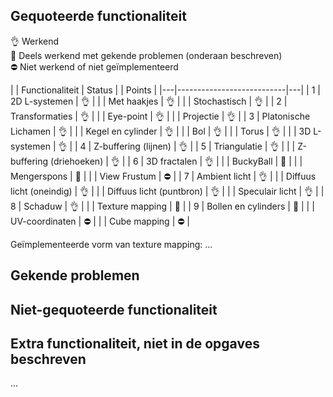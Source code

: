 ## Gequoteerde functionaliteit

:ok_hand: Werkend  
:construction_worker: Deels werkend met gekende problemen (onderaan beschreven)  
:no_entry: Niet werkend of niet geïmplementeerd  


|   | Functionaliteit       | Status |       | Points |
|---|---------------------------|---|
| 1 | 2D L-systemen             | :ok_hand: |
|   | Met haakjes               | :ok_hand: |
|   | Stochastisch              | :ok_hand: |
| 2 | Transformaties            | :ok_hand: |
|   | Eye-point                 | :ok_hand: |
|   | Projectie                 | :ok_hand: |
| 3 | Platonische Lichamen      | :ok_hand: |
|   | Kegel en cylinder         | :ok_hand: |
|   | Bol                       | :ok_hand: |
|   | Torus                     | :ok_hand: |
|   | 3D L-systemen             | :ok_hand: |
| 4 | Z-buffering (lijnen)      | :ok_hand: |
| 5 | Triangulatie              | :ok_hand: |
|   | Z-buffering (driehoeken)  | :ok_hand: |
| 6 | 3D fractalen              | :ok_hand: |
|   | BuckyBall                 | :construction_worker: |
|   | Mengerspons               | :construction_worker: |
|   | View Frustum              | :no_entry: |
| 7 | Ambient licht             | :ok_hand: |
|   | Diffuus licht (oneindig)  | :ok_hand: |
|   | Diffuus licht (puntbron)  | :ok_hand: |
|   | Speculair licht           | :ok_hand: |
| 8 | Schaduw                   | :ok_hand: |
|   | Texture mapping           | :construction_worker: |
| 9 | Bollen en cylinders       | :construction_worker: |
|   | UV-coordinaten            | :no_entry: |
|   | Cube mapping              | :no_entry: |

Geïmplementeerde vorm van texture mapping: ...

## Gekende problemen 

## Niet-gequoteerde functionaliteit
## Extra functionaliteit, niet in de opgaves beschreven
...

